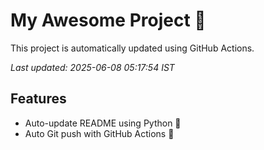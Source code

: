 # My Awesome Project 🚀

This project is automatically updated using GitHub Actions.

_Last updated: 2025-06-08 05:17:54 IST_

## Features
- Auto-update README using Python 🐍
- Auto Git push with GitHub Actions 🤖
